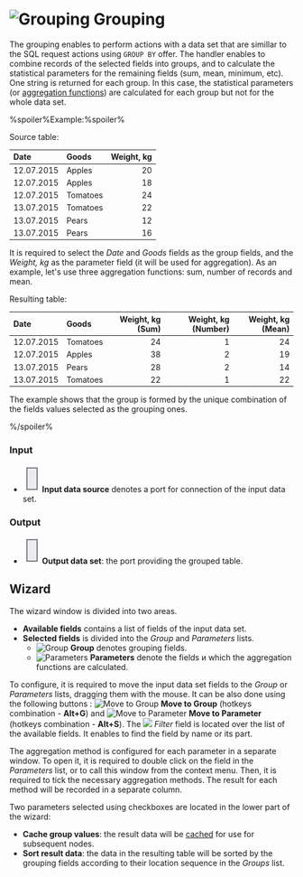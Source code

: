 # ![Grouping](../../images/icons/components/group-data_default.svg) Grouping

The grouping enables to perform actions with a data set that are simillar to the SQL request actions using `GROUP BY` offer. The handler enables to combine records of the selected fields into groups, and to calculate the statistical parameters for the remaining fields (sum, mean, minimum, etc). One string is returned for each group. In this case, the statistical parameters (or [aggregation functions](../func/aggregation-functions.md)) are calculated for each group but not for the whole data set.

%spoiler%Example:%spoiler%

Source table:

| Date | Goods | Weight, kg |
| :--- | :---- | ------: |
| 12.07.2015 | Apples | 20 |
| 12.07.2015 | Apples | 18 |
| 12.07.2015 | Tomatoes | 24 |
| 13.07.2015 | Tomatoes | 22 |
| 13.07.2015 | Pears | 12 |
| 13.07.2015 | Pears | 16 |

It is required to select the *Date* and *Goods* fields as the group fields, and the *Weight, kg* as the parameter field (it will be used for aggregation). As an example, let's use three aggregation functions: sum, number of records and mean.

Resulting table:

| Date | Goods | Weight, kg (Sum) | Weight, kg (Number) | Weight, kg (Mean) |
| :--- | :---- | --------------: | -------------------: | ----------------: |
| 12.07.2015 | Tomatoes | 24 | 1 | 24 |
| 12.07.2015 | Apples | 38 | 2 | 19 |
| 13.07.2015 | Pears | 28 | 2 | 14 |
| 13.07.2015 | Tomatoes | 22 | 1 | 22 |

The example shows that the group is formed by the unique combination of the fields values selected as the grouping ones.

%/spoiler%

### Input

* ![Input data source](../../images/icons/app/node/ports/inputs/table_inactive.svg) **Input data source** denotes a port for connection of the input data set.

### Output

* ![Output data source](../../images/icons/app/node/ports/inputs/table_inactive.svg) **Output data set**: the port providing the grouped table.

## Wizard

The wizard window is divided into two areas.

* **Available fields** contains a list of fields of the input data set.
* **Selected fields** is divided into the *Group* and *Parameters* lists.
   * ![Group](../../images/icons/usage-types/group_default.svg) **Group** denotes grouping fields.
   * ![Parameters](../../images/icons/usage-types/value_default.svg) **Parameters** denote the fields и which the aggregation functions are calculated.

To configure, it is required to move the input data set fields to the *Group* or *Parameters* lists, dragging them with the mouse. It can be also done using the following buttons : ![Move to Group](../../images/icons/usage-types/group_default.svg) **Move to Group** (hotkeys combination - **Alt+G**) and ![Move to Parameter](../../images/icons/usage-types/value_default.svg) **Move to Parameter** (hotkeys combination - **Alt+S**). The ![](../../images/icons/toolbar-controls_18x18/toolbar-controls_18x18_filter_default.svg) *Filter* field is located over the list of the available fields. It enables to find the field by name or its part.

The aggregation method is configured for each parameter in a separate window. To open it, it is required to double click on the field in the *Parameters* list, or to call this window from the context menu. Then, it is required to tick the necessary aggregation methods. The result for each method will be recorded in a separate column.

Two parameters selected using checkboxes are located in the lower part of the wizard:

* **Cache group values**: the result data will be [cached](../../scenario/caching.md) for use for subsequent nodes.
* **Sort result data**: the data in the resulting table will be sorted by the grouping fields according to their location sequence in the *Groups* list.
